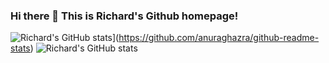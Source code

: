 ### Hi there 👋 This is Richard's Github homepage!

<!--
**RichardRuitaoZhang/RichardRuitaoZhang** is a ✨ _special_ ✨ repository because its `README.md` (this file) appears on your GitHub profile.

Here are some ideas to get you started:

- 🔭 I’m currently working on ...
- 🌱 I’m currently learning ...
- 👯 I’m looking to collaborate on ...
- 🤔 I’m looking for help with ...
- 💬 Ask me about ...
- 📫 How to reach me: ...
- 😄 Pronouns: ...
- ⚡ Fun fact: ...
-->

![Richard's GitHub stats](https://github-readme-stats.vercel.app/api?username=RichardRuitaoZhang)](https://github.com/anuraghazra/github-readme-stats)
![Richard's GitHub stats](https://github-readme-stats.vercel.app/api/top-langs/?username=RichardRuitaoZhang)
